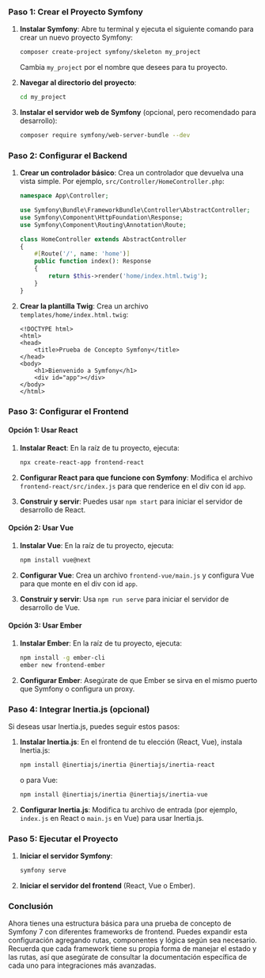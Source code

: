 ### Paso 1: Crear el Proyecto Symfony

1. **Instalar Symfony**:
   Abre tu terminal y ejecuta el siguiente comando para crear un nuevo proyecto Symfony:

   ```bash
   composer create-project symfony/skeleton my_project
   ```

   Cambia `my_project` por el nombre que desees para tu proyecto.

2. **Navegar al directorio del proyecto**:

   ```bash
   cd my_project
   ```

3. **Instalar el servidor web de Symfony** (opcional, pero recomendado para desarrollo):

   ```bash
   composer require symfony/web-server-bundle --dev
   ```

### Paso 2: Configurar el Backend

1. **Crear un controlador básico**:
   Crea un controlador que devuelva una vista simple. Por ejemplo, `src/Controller/HomeController.php`:

   ```php
   namespace App\Controller;

   use Symfony\Bundle\FrameworkBundle\Controller\AbstractController;
   use Symfony\Component\HttpFoundation\Response;
   use Symfony\Component\Routing\Annotation\Route;

   class HomeController extends AbstractController
   {
       #[Route('/', name: 'home')]
       public function index(): Response
       {
           return $this->render('home/index.html.twig');
       }
   }
   ```

2. **Crear la plantilla Twig**:
   Crea un archivo `templates/home/index.html.twig`:

   ```twig
   <!DOCTYPE html>
   <html>
   <head>
       <title>Prueba de Concepto Symfony</title>
   </head>
   <body>
       <h1>Bienvenido a Symfony</h1>
       <div id="app"></div>
   </body>
   </html>
   ```

### Paso 3: Configurar el Frontend

#### Opción 1: Usar React

1. **Instalar React**:
   En la raíz de tu proyecto, ejecuta:

   ```bash
   npx create-react-app frontend-react
   ```

2. **Configurar React para que funcione con Symfony**:
   Modifica el archivo `frontend-react/src/index.js` para que renderice en el div con id `app`.

3. **Construir y servir**:
   Puedes usar `npm start` para iniciar el servidor de desarrollo de React.

#### Opción 2: Usar Vue

1. **Instalar Vue**:
   En la raíz de tu proyecto, ejecuta:

   ```bash
   npm install vue@next
   ```

2. **Configurar Vue**:
   Crea un archivo `frontend-vue/main.js` y configura Vue para que monte en el div con id `app`.

3. **Construir y servir**:
   Usa `npm run serve` para iniciar el servidor de desarrollo de Vue.

#### Opción 3: Usar Ember

1. **Instalar Ember**:
   En la raíz de tu proyecto, ejecuta:

   ```bash
   npm install -g ember-cli
   ember new frontend-ember
   ```

2. **Configurar Ember**:
   Asegúrate de que Ember se sirva en el mismo puerto que Symfony o configura un proxy.

### Paso 4: Integrar Inertia.js (opcional)

Si deseas usar Inertia.js, puedes seguir estos pasos:

1. **Instalar Inertia.js**:
   En el frontend de tu elección (React, Vue), instala Inertia.js:

   ```bash
   npm install @inertiajs/inertia @inertiajs/inertia-react
   ```

   o para Vue:

   ```bash
   npm install @inertiajs/inertia @inertiajs/inertia-vue
   ```

2. **Configurar Inertia.js**:
   Modifica tu archivo de entrada (por ejemplo, `index.js` en React o `main.js` en Vue) para usar Inertia.js.

### Paso 5: Ejecutar el Proyecto

1. **Iniciar el servidor Symfony**:

   ```bash
   symfony serve
   ```

2. **Iniciar el servidor del frontend** (React, Vue o Ember).

### Conclusión

Ahora tienes una estructura básica para una prueba de concepto de Symfony 7 con diferentes frameworks de frontend. Puedes expandir esta configuración agregando rutas, componentes y lógica según sea necesario. Recuerda que cada framework tiene su propia forma de manejar el estado y las rutas, así que asegúrate de consultar la documentación específica de cada uno para integraciones más avanzadas.